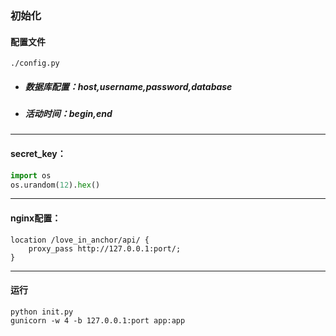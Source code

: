 ### 初始化

#### 配置文件 

`./config.py`

- ##### 数据库配置：host,username,password,database 

- ##### 活动时间：begin,end

---

#### secret_key：

```py
import os
os.urandom(12).hex()
```

---

#### nginx配置：

```
location /love_in_anchor/api/ {
	proxy_pass http://127.0.0.1:port/;
}
```

---

#### 运行

```
python init.py
gunicorn -w 4 -b 127.0.0.1:port app:app
```